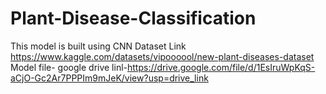 # Plant-Disease-Classification
This model is built using CNN
Dataset Link
https://www.kaggle.com/datasets/vipoooool/new-plant-diseases-dataset
Model file- google drive linl-https://drive.google.com/file/d/1EsIruWpKqS-aCjO-Gc2Ar7PPPIm9mJeK/view?usp=drive_link
